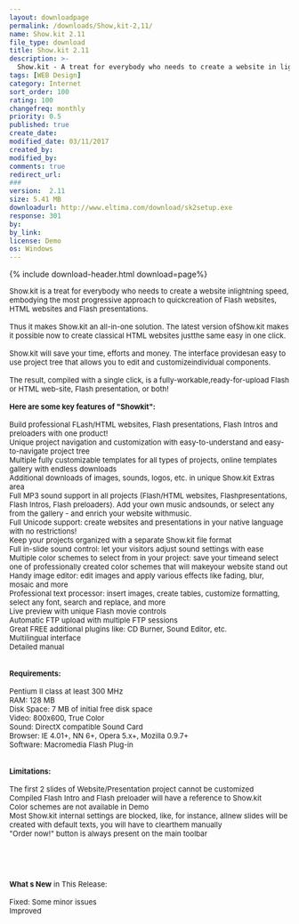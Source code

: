 ```yaml
---
layout: downloadpage
permalink: /downloads/Show,kit-2,11/
name: Show.kit 2.11
file_type: download
title: Show.kit 2.11
description: >-
  Show.kit - A treat for everybody who needs to create a website in lightning speed
tags: [WEB Design]
category: Internet
sort_order: 100
rating: 100
changefreq: monthly
priority: 0.5
published: true
create_date: 
modified_date: 03/11/2017
created_by: 
modified_by: 
comments: true
redirect_url: 
### 
version:  2.11
size: 5.41 MB
downloadurl: http://www.eltima.com/download/sk2setup.exe
response: 301
by: 
by_link: 
license: Demo 
os: Windows
---
```


{% include download-header.html download=page%}

<p style="fix-download-text !important">
<p><font size="2"><p>Show.kit is a treat for everybody who needs to create a website inlightning speed, embodying the most progressive approach to quickcreation of Flash websites, HTML websites and Flash presentations. <br />
<br />
Thus it makes Show.kit an all-in-one solution. The latest version ofShow.kit makes it possible now to create classical HTML websites justthe same easy in one click. <br />
<br />
Show.kit will save your time, efforts and money. The interface providesan easy to use project tree that allows you to edit and customizeindividual components. <br />
<br />
The result, compiled with a single click, is a fully-workable,ready-for-upload Flash or HTML web-site, Flash presentation, or both!<br />
<br />
<span><strong>Here are some key features of "Showkit":</strong></span><br />
<br />
Build professional FLash/HTML websites, Flash presentations, Flash Intros and preloaders with one product!<br />
Unique project navigation and customization with easy-to-understand and easy-to-navigate project tree<br />
Multiple fully customizable templates for all types of projects, online templates gallery with endless downloads<br />
Additional downloads of images, sounds, logos, etc. in unique Show.kit Extras area<br />
Full MP3 sound support in all projects (Flash/HTML websites, Flashpresentations, Flash Intros, Flash preloaders). Add your own music andsounds, or select any from the gallery - and enrich your website withmusic.<br />
Full Unicode support: create websites and presentations in your native language with no restrictions!<br />
Keep your projects organized with a separate Show.kit file format<br />
Full in-slide sound control: let your visitors adjust sound settings with ease<br />
Multiple color schemes to select from in your project: save your timeand select one of professionally created color schemes that will makeyour website stand out<br />
Handy image editor: edit images and apply various effects like fading, blur, mosaic and more<br />
Professional text processor: insert images, create tables, customize formatting, select any font, search and replace, and more<br />
Live preview with unique Flash movie controls<br />
Automatic FTP upload with multiple FTP sessions<br />
Great FREE additional plugins like: CD Burner, Sound Editor, etc.<br />
Multilingual interface<br />
Detailed manual<br />
<br />
<br />
<span><strong>Requirements:</strong></span><br />
<br />
Pentium II class at least 300 MHz <br />
RAM: 128 MB <br />
Disk Space: 7 MB of initial free disk space <br />
Video: 800x600, True Color <br />
Sound: DirectX compatible Sound Card <br />
Browser: IE 4.01+, NN 6+, Opera 5.x+, Mozilla 0.9.7+ <br />
Software: Macromedia Flash Plug-in <br />
<br />
<br />
<span><strong>Limitations:</strong></span><br />
<br />
The first 2 slides of Website/Presentation project cannot be customized <br />
Compiled Flash Intro and Flash preloader will have a reference to Show.kit <br />
Color schemes are not available in Demo <br />
Most Show.kit internal settings are blocked, like, for instance, allnew slides will be created with default texts, you will have to clearthem manually <br />
"Order now!" button is always present on the main toolbar</p>
<!-- google_ad_section_end -->
<p>&#160;</p>
<div class="celltext_big"><br />
<br />
<strong>What s New</strong> in This Release:<br />
<br />
Fixed: Some minor issues<br />
Improved</div></p></p>
